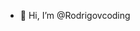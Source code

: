 - 👋 Hi, I’m @Rodrigovcoding
<!---
Rodrigovcoding/Rodrigovcoding is a ✨ special ✨ repository because its `README.md` (this file) appears on your GitHub profile.
You can click the Preview link to take a look at your changes.
--->
